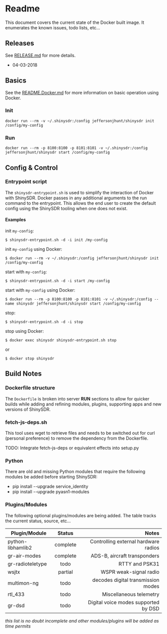# Readme

This document covers the current state of the Docker built image. It enumerates the known issues, todo lists, etc...

## Releases

See [RELEASE.md](https://github.com/jeffersonjhunt/shinysdr-docker/blob/master/RELEASE.md "RELEASE.md") for more details.

* 04-03-2018

## Basics

See the [README.Docker.md](https://github.com/jeffersonjhunt/shinysdr-docker/blob/master/README.Docker.md "README.Docker.md") for more information on basic operation using Docker.

### Init

```
docker run --rm -v ~/.shinysdr:/config jeffersonjhunt/shinysdr init /config/my-config
```

### Run

```
docker run --rm -p 8100:8100 -p 8101:8101 -v ~/.shinysdr:/config jeffersonjhunt/shinysdr start /config/my-config
```

## Config & Control

### Entrypoint script

The `shinysdr-entrypoint.sh` is used to simplify the interaction of Docker with ShinySDR. Docker passes in any additional arguments to the run command to the entrypoint. This allows the end user to create the default config using the ShinySDR tooling when one does not exist.

#### Examples

init `my-config`:
```
$ shinysdr-entrypoint.sh -d -i init /my-config
```

init `my-config` using Docker:
```
$ docker run --rm -v ~/.shinysdr:/config jeffersonjhunt/shinysdr init /config/my-config
```

start with `my-config`:
```
$ shinysdr-entrypoint.sh -d -i start /my-config
```

start with `my-config` using Docker:
```
$ docker run --rm -p 8100:8100 -p 8101:8101 -v ~/.shinysdr:/config --name shinysdr jeffersonjhunt/shinysdr start /config/my-config
```

stop:
```
$ shinysdr-entrypoint.sh -d -i stop
```

stop using Docker:
```
$ docker exec shinysdr shinysdr-entrypoint.sh stop
```
or
```
$ docker stop shinysdr
```

## Build Notes

### Dockerfile structure

The `Dockerfile` is broken into server __RUN__ sections to allow for quicker builds while adding and refining modules, plugins, supporting apps and new versions of  ShinySDR.

### fetch-js-deps.sh

This tool uses wget to retrieve files and needs to be switched out for curl (personal preference) to remove the dependency from the Dockerfile.

TODO: Integrate fetch-js-deps or equivalent effects into setup.py

### Python

There are old and missing Python modules that require the following modules be added before starting ShinySDR:

* pip install --upgrade service_identity
* pip install --upgrade pyasn1-modules 

### Plugins/Modules

The following optional plugins/modules are being added. The table tracks the current status, source, etc...

| Plugin/Module    | Status   | Notes                                |
| ---------------- |:--------:| ------------------------------------:|
| python-libhamlib2| complete | Controlling external hardware radios |
| gr-air-modes     | complete | ADS-B, aircraft transponders         |
| gr-radioteletype | todo     | RTTY and PSK31                       |
| wsjtx            | partial  | WSPR weak-signal radio               |
| multimon-ng      | todo     | decodes digital transmission modes   |
| rtl_433          | todo     | Miscellaneous telemetry              |
| gr-dsd           | todo     | Digital voice modes supported by DSD |

*this list is no doubt incomplete and other modules/plugins will be added as time permits*